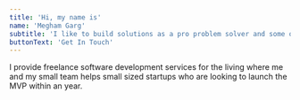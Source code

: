 ```yaml
---
title: 'Hi, my name is'
name: 'Megham Garg'
subtitle: 'I like to build solutions as a pro problem solver and some of his favourite things to do into are playing sports, building products and hunting skills.'
buttonText: 'Get In Touch'
---
```



I provide freelance software development services for the living where me and my small team helps small sized startups who are looking to launch the MVP within an year.
